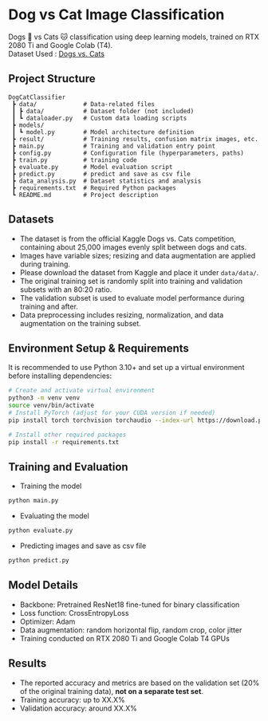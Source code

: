 # Dog vs Cat Image Classification
Dogs 🐶 vs Cats 🐱 classification using deep learning models, trained on RTX 2080 Ti and Google Colab (T4).  
Dataset Used : [Dogs vs. Cats](https://www.kaggle.com/competitions/dogs-vs-cats/data)

## Project Structure
```
DogCatClassifier
 ┣ data/             # Data-related files
 ┃ ┣ data/           # Dataset folder (not included)
 ┃ ┗ dataloader.py   # Custom data loading scripts
 ┣ models/
 ┃ ┗ model.py        # Model architecture definition
 ┣ result/           # Training results, confusion matrix images, etc.
 ┣ main.py           # Training and validation entry point
 ┣ config.py         # Configuration file (hyperparameters, paths)
 ┣ train.py          # training code
 ┣ evaluate.py       # Model evaluation script
 ┣ predict.py        # predict and save as csv file
 ┣ data_analysis.py  # Dataset statistics and analysis
 ┣ requirements.txt  # Required Python packages
 ┗ README.md         # Project description
```

## Datasets
- The dataset is from the official Kaggle Dogs vs. Cats competition, containing about 25,000 images evenly split between dogs and cats.
- Images have variable sizes; resizing and data augmentation are applied during training.
- Please download the dataset from Kaggle and place it under `data/data/`.
- The original training set is randomly split into training and validation subsets with an 80:20 ratio.
- The validation subset is used to evaluate model performance during training and after.
- Data preprocessing includes resizing, normalization, and data augmentation on the training subset.

## Environment Setup & Requirements
It is recommended to use Python 3.10+ and set up a virtual environment before installing dependencies:
```bash
# Create and activate virtual environment
python3 -m venv venv
source venv/bin/activate
# Install PyTorch (adjust for your CUDA version if needed)
pip install torch torchvision torchaudio --index-url https://download.pytorch.org/whl/cu121

# Install other required packages
pip install -r requirements.txt
```

## Training and Evaluation
- Training the model

```bash
python main.py
```

- Evaluating the model

```bash
python evaluate.py
```

- Predicting images and save as csv file
```bash
python predict.py
```

## Model Details
- Backbone: Pretrained ResNet18 fine-tuned for binary classification
- Loss function: CrossEntropyLoss
- Optimizer: Adam
- Data augmentation: random horizontal flip, random crop, color jitter
- Training conducted on RTX 2080 Ti and Google Colab T4 GPUs

## Results
- The reported accuracy and metrics are based on the validation set (20% of the original training data), **not on a separate test set**.
- Training accuracy: up to XX.X%
- Validation accuracy: around XX.X%